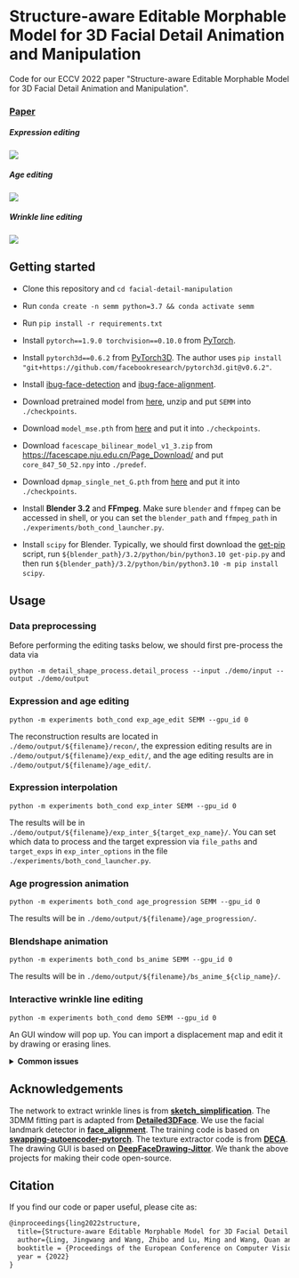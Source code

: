 # Structure-aware Editable Morphable Model for 3D Facial Detail Animation and Manipulation

Code for our ECCV 2022 paper "Structure-aware Editable Morphable Model for 3D Facial Detail Animation and Manipulation".

### [Paper](https://arxiv.org/abs/2207.09019)

##### Expression editing

![](./imgs/exp_inter.gif)

##### Age editing

![](./imgs/age_progression.gif)

##### Wrinkle line editing

![](./imgs/wrinkle_line_edit.gif)

## Getting started

- Clone this repository and `cd facial-detail-manipulation`
- Run `conda create -n semm python=3.7 && conda activate semm`
- Run `pip install -r requirements.txt`
- Install `pytorch==1.9.0 torchvision==0.10.0` from [PyTorch](https://pytorch.org/get-started/previous-versions/#v190).
- Install `pytorch3d==0.6.2` from [PyTorch3D](https://github.com/facebookresearch/pytorch3d/blob/main/INSTALL.md). The author uses `pip install "git+https://github.com/facebookresearch/pytorch3d.git@v0.6.2"`.
- Install [ibug-face-detection](https://github.com/hhj1897/face_detection) and [ibug-face-alignment](https://github.com/hhj1897/face_alignment).

- Download pretrained model from [here](https://drive.google.com/file/d/16g8zcvQXts9SuU5tgstHpWMgQ49vBmeY/view?usp=sharing), unzip and put `SEMM` into `./checkpoints`.
- Download `model_mse.pth` from [here](https://drive.google.com/file/d/1lc3GsP8XfIMDJfvamMmou2sOTG0ID02p/view?usp=sharing) and put it into `./checkpoints`.
- Download `facescape_bilinear_model_v1_3.zip` from https://facescape.nju.edu.cn/Page_Download/  and put `core_847_50_52.npy` into `./predef`.
- Download `dpmap_single_net_G.pth` from [here](https://drive.google.com/file/d/18j8bnj5IHP0u2jNuIrWh7dvQkfagBxsM/view?usp=sharing) and put it into `./checkpoints`.
- Install **Blender 3.2** and **FFmpeg**. Make sure `blender` and `ffmpeg` can be accessed in shell, or you can set the `blender_path` and `ffmpeg_path` in `./experiments/both_cond_launcher.py`.
- Install `scipy` for Blender. Typically, we should first download the [get-pip](https://github.com/pypa/get-pip) script, run `${blender_path}/3.2/python/bin/python3.10 get-pip.py` and then run `${blender_path}/3.2/python/bin/python3.10 -m pip install scipy`.

## Usage

### Data preprocessing

Before performing the editing tasks below, we should first pre-process the data via

```shell
python -m detail_shape_process.detail_process --input ./demo/input --output ./demo/output
```

### Expression and age editing

```shell
python -m experiments both_cond exp_age_edit SEMM --gpu_id 0
```

The reconstruction results are located in `./demo/output/${filename}/recon/`, the expression editing results are in `./demo/output/${filename}/exp_edit/`, and the age editing results are in `./demo/output/${filename}/age_edit/`.

### Expression interpolation

```shell
python -m experiments both_cond exp_inter SEMM --gpu_id 0
```

The results will be in `./demo/output/${filename}/exp_inter_${target_exp_name}/`. You can set which data to process and the target expression via `file_paths` and `target_exps` in `exp_inter_options` in the file `./experiments/both_cond_launcher.py`.

### Age progression animation

```shell
python -m experiments both_cond age_progression SEMM --gpu_id 0
```

The results will be in `./demo/output/${filename}/age_progression/`.

### Blendshape animation

```shell
python -m experiments both_cond bs_anime SEMM --gpu_id 0
```

The results will be in `./demo/output/${filename}/bs_anime_${clip_name}/`.

### Interactive wrinkle line editing

```shell
python -m experiments both_cond demo SEMM --gpu_id 0
```

An GUI window will pop up. You can import a displacement map and edit it by drawing or erasing lines.

<details>
    <summary><b>Common issues</b></summary>
If you encounter the problem "qt.qpa.plugin: Could not load the Qt platform plugin "xcb" in "${conda_path}/envs/semm/lib/python3.7/site-packages/cv2/qt/plugins" even though it was found", that's a conflict between opencv-python and pyqt5. Consider using
    
```shell
conda install -c anaconda py-opencv
conda install -c alges pyqt 
```
</details>


## Acknowledgements

The network to extract wrinkle lines is from **[sketch_simplification](https://github.com/bobbens/sketch_simplification)**. The 3DMM fitting part is adapted from **[Detailed3DFace](https://github.com/yanght321/Detailed3DFace)**. We use the facial landmark detector in **[face_alignment](https://github.com/hhj1897/face_alignment)**. The training code is based on **[swapping-autoencoder-pytorch](https://github.com/taesungp/swapping-autoencoder-pytorch)**. The texture extractor code is from **[DECA](https://github.com/YadiraF/DECA)**. The drawing GUI is based on **[DeepFaceDrawing-Jittor](https://github.com/IGLICT/DeepFaceDrawing-Jittor)**. We thank the above projects for making their code open-source.


## Citation

If you find our code or paper useful, please cite as:

```latex
@inproceedings{ling2022structure,
  title={Structure-aware Editable Morphable Model for 3D Facial Detail Animation and Manipulation},
  author={Ling, Jingwang and Wang, Zhibo and Lu, Ming and Wang, Quan and Qian, Chen and Xu, Feng},
  booktitle = {Proceedings of the European Conference on Computer Vision (ECCV)},
  year = {2022}
}
```

